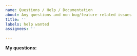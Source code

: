 ```yaml
---
name: Questions / Help / Documentation
about: Any questions and non bug/feature-related issues
title: ''
labels: help wanted
assignees: ''

---
```


**My questions:**
